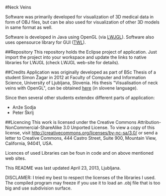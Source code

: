#Neck Veins

Software was primarily developed for visualization of 3D medical data in form of OBJ files, but can be also used for visualization of other 3D models in same format as well.

Software is developed in Java using OpenGL (via [LWJGL](http://www.lwjgl.org/)). Software also uses opensource library for GUI ([TWL](http://l33tlabs.org/)).


##Repository
This repository holds the Eclipse project of application. Just import the project into your workspace and update the links to native libraries for LWJGL (check LWJGL web-site for details).


##Credits
Application was originally developed as part of BSc Thesis of a student Simon Žagar in 2012 at Faculty of Computer and Information Science, University of Ljubljana, Slovenia. His thesis "Visualisation of neck veins with OpenGL", can be obtained [here](http://eprints.fri.uni-lj.si/1849/) (in slovene language).

Since then several other students extendex different parts of application:
* Anže Sodja 
* Peter Škrlj


##Licencing
This work is licensed under the Creative Commons Attribution-NonCommercial-ShareAlike 3.0 Unported License.
To view a copy of this license, visit http://creativecommons.org/licenses/by-nc-sa/3.0/ or send a letter to Creative Commons, 444 Castro Street, Suite 900, Mountain View, California, 94041, USA.

Licences of used Libraries can be foun in code and on above mentioned web sites.


This README was last updated April 23, 2013, Ljubljana.

DISCLAMER: I tried my best to respect the licenses of the libraries I used.
The compiled program may freeze if you use it to load an .obj file that is too big and use subdivision surface.
